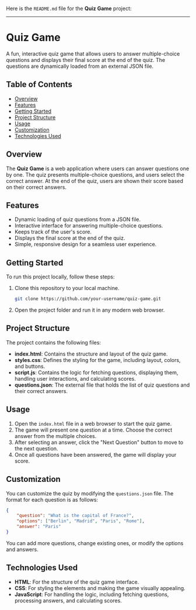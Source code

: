 Here is the `README.md` file for the **Quiz Game** project:

---

# Quiz Game

A fun, interactive quiz game that allows users to answer multiple-choice questions and displays their final score at the end of the quiz. The questions are dynamically loaded from an external JSON file.

## Table of Contents

- [Overview](#overview)
- [Features](#features)
- [Getting Started](#getting-started)
- [Project Structure](#project-structure)
- [Usage](#usage)
- [Customization](#customization)
- [Technologies Used](#technologies-used)

## Overview

The **Quiz Game** is a web application where users can answer questions one by one. The quiz presents multiple-choice questions, and users select the correct answer. At the end of the quiz, users are shown their score based on their correct answers.

## Features

- Dynamic loading of quiz questions from a JSON file.
- Interactive interface for answering multiple-choice questions.
- Keeps track of the user's score.
- Displays the final score at the end of the quiz.
- Simple, responsive design for a seamless user experience.

## Getting Started

To run this project locally, follow these steps:

1. Clone this repository to your local machine.
   ```bash
   git clone https://github.com/your-username/quiz-game.git
   ```

2. Open the project folder and run it in any modern web browser.

## Project Structure

The project contains the following files:

- **index.html**: Contains the structure and layout of the quiz game.
- **styles.css**: Defines the styling for the game, including layout, colors, and buttons.
- **script.js**: Contains the logic for fetching questions, displaying them, handling user interactions, and calculating scores.
- **questions.json**: The external file that holds the list of quiz questions and their correct answers.

## Usage

1. Open the `index.html` file in a web browser to start the quiz game.
2. The game will present one question at a time. Choose the correct answer from the multiple choices.
3. After selecting an answer, click the "Next Question" button to move to the next question.
4. Once all questions have been answered, the game will display your score.

## Customization

You can customize the quiz by modifying the `questions.json` file. The format for each question is as follows:

```json
{
    "question": "What is the capital of France?",
    "options": ["Berlin", "Madrid", "Paris", "Rome"],
    "answer": "Paris"
}
```

You can add more questions, change existing ones, or modify the options and answers.

## Technologies Used

- **HTML**: For the structure of the quiz game interface.
- **CSS**: For styling the elements and making the game visually appealing.
- **JavaScript**: For handling the logic, including fetching questions, processing answers, and calculating scores.



